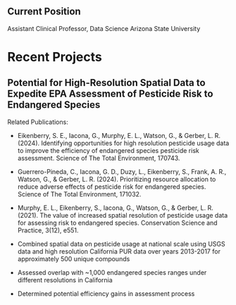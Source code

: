 
## Current Position

Assistant Clinical Professor, Data Science
Arizona State University

# Recent Projects

## Potential for High-Resolution Spatial Data to Expedite EPA Assessment of Pesticide Risk to Endangered Species

Related Publications:
- Eikenberry, S. E., Iacona, G., Murphy, E. L., Watson, G., & Gerber, L. R. (2024). Identifying opportunities for high resolution pesticide usage data to improve the efficiency of endangered species pesticide risk assessment. Science of The Total Environment, 170743.
- Guerrero-Pineda, C., Iacona, G. D., Duzy, L., Eikenberry, S., Frank, A. R., Watson, G., & Gerber, L. R. (2024). Prioritizing resource allocation to reduce adverse effects of pesticide risk for endangered species. Science of The Total Environment, 171032.
- Murphy, E. L., Eikenberry, S., Iacona, G., Watson, G., & Gerber, L. R. (2021). The value of increased spatial resolution of pesticide usage data for assessing risk to endangered species. Conservation Science and Practice, 3(12), e551.

- Combined spatial data on pesticide usage at national scale using USGS data and high resolution California PUR data over years 2013-2017 for approximately 500 unique compounds
- Assessed overlap with ~1,000 endangered species ranges under different resolutions in California
- Determined potential efficiency gains in assessment process
